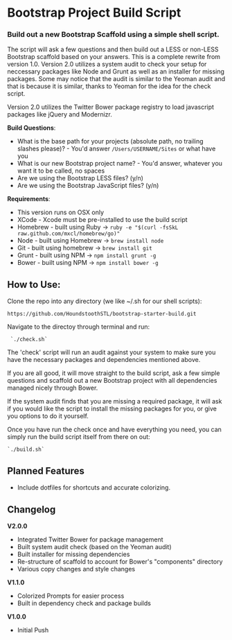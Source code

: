 Bootstrap Project Build Script
=======================

### Build out a new Bootstrap Scaffold using a simple shell script.

The script will ask a few questions and then build out a LESS or non-LESS Bootstrap scaffold based on your answers.  This is a complete rewrite from version 1.0.  Version 2.0 utilizes a system audit to check your setup for neccessary packages like Node and Grunt as well as an installer for missing packages.  Some may notice that the audit is similar to the Yeoman audit and that is because it is similar, thanks to Yeoman for the idea for the check script.

Version 2.0 utilizes the Twitter Bower package registry to load javascript packages like jQuery and Modernizr.

**Build Questions**:

*    What is the base path for your projects (absolute path, no trailing slashes please)? - You'd answer `/Users/USERNAME/Sites` or what have you
*    What is our new Bootstrap project name? - You'd answer, whatever you want it to be called, no spaces
*    Are we using the Bootstrap LESS files? (y/n)
*    Are we using the Bootstrap JavaScript files? (y/n)

**Requirements**:

*    This version runs on OSX only
*    XCode - Xcode must be pre-installed to use the build script
*	 Homebrew - built using Ruby -> `ruby -e "$(curl -fsSkL raw.github.com/mxcl/homebrew/go)"`
*    Node - built using Homebrew -> `brew install node`
*    Git - built using homebrew -> `brew install git`
*    Grunt - built using NPM -> `npm install grunt -g`
*    Bower - built using NPM -> `npm install bower -g`

**How to Use**:
---
Clone the repo into any directory (we like ~/.sh for our shell scripts):

`https://github.com/HoundstoothSTL/bootstrap-starter-build.git`

Navigate to the directoy through terminal and run:

     `./check.sh`

The 'check' script will run an audit against your system to make sure you have the necessary packages and dependencies mentioned above.  

If you are all good, it will move straight to the build script, ask a few simple questions and scaffold out a new Bootstrap project with all dependencies managed nicely through Bower.  

If the system audit finds that you are missing a required package, it will ask if you would like the script to install the missing packages for you, or give you options to do it yourself.

Once you have run the check once and have everything you need, you can simply run the build script itself from there on out:
	
	`./build.sh`

## Planned Features

*    Include dotfiles for shortcuts and accurate colorizing.

## Changelog

**V2.0.0**

*    Integrated Twitter Bower for package management
*    Built system audit check (based on the Yeoman audit)
*    Built installer for missing dependencies
*    Re-structure of scaffold to account for Bower's "components" directory
*    Various copy changes and style changes

**V1.1.0**

*    Colorized Prompts for easier process
*    Built in dependency check and package builds

**V1.0.0**

*    Initial Push
